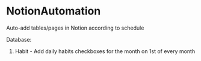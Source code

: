 # NotionAutomation

Auto-add tables/pages in Notion according to schedule

Database:
1. Habit - Add daily habits checkboxes for the month on 1st of every month
